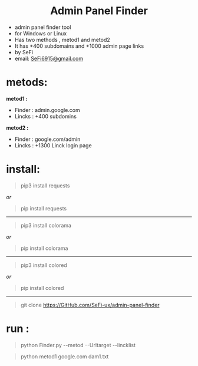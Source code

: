 <center><h1> Admin Panel Finder </h1></center>


- admin panel finder tool
- for Windows or Linux
- Has two methods , metod1 and metod2
- It has +400 subdomains and +1000 admin page links
- by SeFi
- email: SeFi6915@gmail.com


# metods:

**metod1 :**

- Finder : admin.google.com
- Lincks : +400 subdomins

**metod2 :**

- Finder : google.com/admin
- Lincks : +1300 Linck login page




# install:


> pip3 install requests

*or*

> pip install requests

----------

> pip3 install colorama

*or*

> pip install colorama

----------

> pip3 install colored

*or*

> pip install colored

----------


> git clone https://GitHub.com/SeFi-ux/admin-panel-finder


# run : 

> python Finder.py --metod --Urltarget --lincklist

> python metod1 google.com dam1.txt
